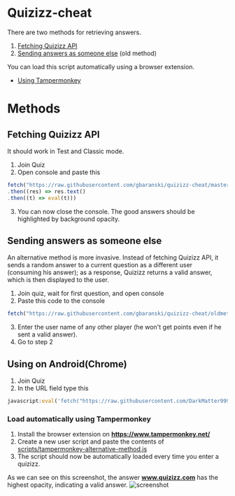 # Quizizz-cheat

There are two methods for retrieving answers.

1. [Fetching Quizizz API](#fetching-quizizz-api)
2. [Sending answers as someone else](#sending-answers-as-someone-else) (old method)

You can load this script automatically using a browser extension.
- [Using Tampermonkey](#load-automatically-using-tampermonkey)

# Methods
## Fetching Quizizz API

It should work in Test and Classic mode.
1. Join Quiz
2. Open console and paste this
```ts
fetch("https://raw.githubusercontent.com/gbaranski/quizizz-cheat/master/dist/bundle.js")
.then((res) => res.text()
.then((t) => eval(t)))
```
3. You can now close the console. The good answers should be highlighted by background opacity.

## Sending answers as someone else

An alternative method is more invasive. Instead of fetching Quizizz API, it sends a random answer to a current question as a different user (consuming his answer); as a response, Quizizz returns a valid answer, which is then displayed to the user.

1. Join quiz, wait for first question, and open console
2. Paste this code to the console
```ts
fetch("https://raw.githubusercontent.com/gbaranski/quizizz-cheat/oldmethod/dist/bundle.js").then((res) => res.text().then((t) => eval(t)))
```
3. Enter the user name of any other player (he won't get points even if he sent a valid answer).
4. Go to step 2

## Using on Android(Chrome)
1. Join Quiz
2. In the URL field type this
```ts
javascript:eval('fetch("https://raw.githubusercontent.com/DarkMatter999-dev/quizizz-cheat/master/dist/bundle.js").then((res)=>res.text().then((t)=>eval(t)))')
```


### Load automatically using Tampermonkey
1. Install the browser extension on **https://www.tampermonkey.net/**
2. Create a new user script and paste the contents of [scripts/tampermonkey-alternative-method.js](scripts/tampermonkey-alternative-method.js)
3. The script should now be automatically loaded every time you enter a quizizz.

As we can see on this screenshot, the answer **www.quizizz.com** has the highest opacity, indicating a valid answer.
![screenshot](/docs/screenshot_1.png)
